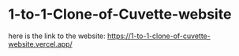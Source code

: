 # 1-to-1-Clone-of-Cuvette-website
here is the link to the website: https://1-to-1-clone-of-cuvette-website.vercel.app/
